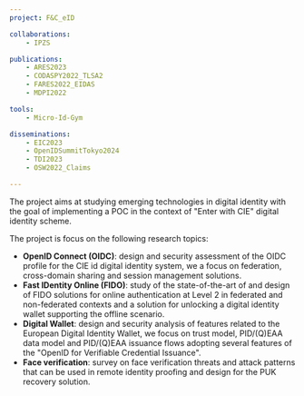 ```yaml
---
project: F&C_eID

collaborations: 
    - IPZS

publications:
    - ARES2023
    - CODASPY2022_TLSA2
    - FARES2022_EIDAS
    - MDPI2022

tools:
    - Micro-Id-Gym

disseminations:
    - EIC2023
    - OpenIDSummitTokyo2024
    - TDI2023
    - OSW2022_Claims

---
```

The project aims at studying emerging technologies in digital identity with the goal of implementing a POC in the context of "Enter with CIE" digital identity scheme. 

The project is focus on the following research topics: 
- **OpenID Connect (OIDC)**: design and security assessment of the OIDC profile for the CIE id digital identity system, we a focus on federation, cross-domain sharing and session management solutions.
- **Fast IDentity Online (FIDO)**: study of the state-of-the-art of and design of FIDO solutions for online authentication at Level 2 in federated and non-federated contexts and a solution for unlocking a digital identity wallet supporting the offline scenario.
- **Digital Wallet**: design and security analysis of features related to the European Digital Identity Wallet, we focus on trust model, PID/(Q)EAA data model and PID/(Q)EAA issuance flows adopting several features of the "OpenID for Verifiable Credential Issuance".
- **Face verification**: survey on face verification threats and attack patterns that can be used in remote identity proofing and design for the PUK recovery solution.
